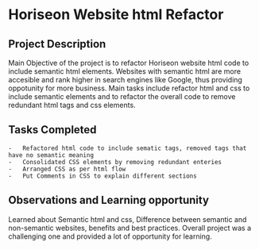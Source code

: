 # Horiseon Website html Refactor

## Project Description

Main Objective of the project is to refactor Horiseon website html code to include semantic html elements. Websites with semantic html are more accesible and rank higher in search engines like Google, thus providing oppotunity for more business. Main tasks include refactor html and css to include semantic elements and to refactor the overall code to remove redundant html tags and css elements.

## Tasks Completed

    -   Refactored html code to include sematic tags, removed tags that have no semantic meaning    
    -   Consolidated CSS elements by removing redundant enteries
    -   Arranged CSS as per html flow
    -   Put Comments in CSS to explain different sections

## Observations and Learning opportunity

Learned about Semantic html and css, Difference between semantic and non-semantic websites, benefits and best practices. Overall project was a challenging one and provided a lot of opportunity for learning.